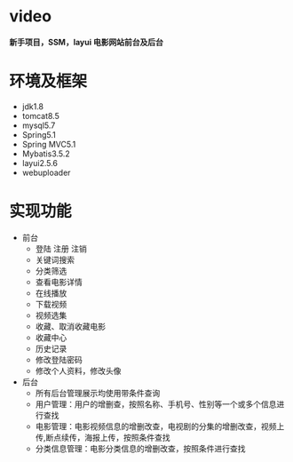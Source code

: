 # video
**新手项目，SSM，layui 电影网站前台及后台**

# 环境及框架
- jdk1.8
- tomcat8.5
- mysql5.7
- Spring5.1
- Spring MVC5.1
- Mybatis3.5.2
- layui2.5.6
- webuploader

# 实现功能
- 前台
  - 登陆 注册 注销
  - 关键词搜索
  - 分类筛选
  - 查看电影详情
  - 在线播放
  - 下载视频
  - 视频选集
  - 收藏、取消收藏电影
  - 收藏中心
  - 历史记录
  - 修改登陆密码
  - 修改个人资料，修改头像
- 后台
  - 所有后台管理展示均使用带条件查询
  - 用户管理：用户的增删查，按照名称、手机号、性别等一个或多个信息进行查找
  - 电影管理：电影视频信息的增删改查，电视剧的分集的增删改查，视频上传,断点续传，海报上传，按照条件查找
  - 分类信息管理：电影分类信息的增删改查，按照条件进行查找
